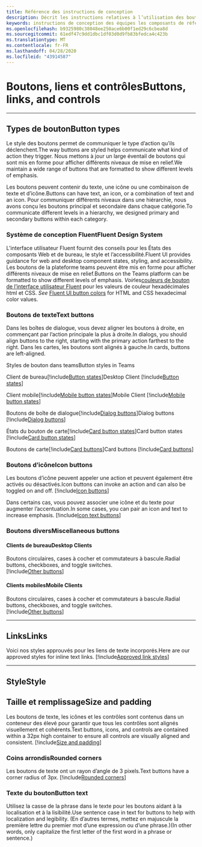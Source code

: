 ```yaml
---
title: Référence des instructions de conception
description: Décrit les instructions relatives à l’utilisation des boutons, des liens et des contrôles dans vos applications
keywords: instructions de conception des équipes les composants de référence boutons de liens couleurs
ms.openlocfilehash: b9325980c38048ee250ace6b00f1ed29c6cbea8d
ms.sourcegitcommit: 61edf47c9dd1dbc1df03d0d9fb83bfedca4c423b
ms.translationtype: MT
ms.contentlocale: fr-FR
ms.lasthandoff: 04/28/2020
ms.locfileid: "43914587"
---
```

# <a name="buttons-links-and-controls"></a><span data-ttu-id="e98b3-104">Boutons, liens et contrôles</span><span class="sxs-lookup"><span data-stu-id="e98b3-104">Buttons, links, and controls</span></span>

---

## <a name="button-types"></a><span data-ttu-id="e98b3-105">Types de bouton</span><span class="sxs-lookup"><span data-stu-id="e98b3-105">Button types</span></span>

<span data-ttu-id="e98b3-106">Le style des boutons permet de communiquer le type d’action qu’ils déclenchent.</span><span class="sxs-lookup"><span data-stu-id="e98b3-106">The way buttons are styled helps communicate what kind of action they trigger.</span></span> <span data-ttu-id="e98b3-107">Nous mettons à jour un large éventail de boutons qui sont mis en forme pour afficher différents niveaux de mise en relief.</span><span class="sxs-lookup"><span data-stu-id="e98b3-107">We maintain a wide range of buttons that are formatted to show different levels of emphasis.</span></span>

<span data-ttu-id="e98b3-108">Les boutons peuvent contenir du texte, une icône ou une combinaison de texte et d’icône.</span><span class="sxs-lookup"><span data-stu-id="e98b3-108">Buttons can have text, an icon, or a combination of text and an icon.</span></span> <span data-ttu-id="e98b3-109">Pour communiquer différents niveaux dans une hiérarchie, nous avons conçu les boutons principal et secondaire dans chaque catégorie.</span><span class="sxs-lookup"><span data-stu-id="e98b3-109">To communicate different levels in a hierarchy, we designed primary and secondary buttons within each category.</span></span>

### <a name="fluent-design-system"></a><span data-ttu-id="e98b3-110">Système de conception Fluent</span><span class="sxs-lookup"><span data-stu-id="e98b3-110">Fluent Design System</span></span>

<span data-ttu-id="e98b3-111">L’interface utilisateur Fluent fournit des conseils pour les États des composants Web et de bureau, le style et l’accessibilité.</span><span class="sxs-lookup"><span data-stu-id="e98b3-111">Fluent UI provides guidance for web and desktop component states, styling, and accessibility.</span></span> <span data-ttu-id="e98b3-112">Les boutons de la plateforme teams peuvent être mis en forme pour afficher différents niveaux de mise en relief.</span><span class="sxs-lookup"><span data-stu-id="e98b3-112">Buttons on the Teams platform can be formatted to show different levels of emphasis.</span></span> <span data-ttu-id="e98b3-113">*Voir*les[couleurs de bouton de l’interface utilisateur Fluent](https://fluentsite.z22.web.core.windows.net/components/button/definition?showCode=false&showRtl=false&showTransparent=false&showVariables=true#types-emphasis) pour les valeurs de couleur hexadécimales html et CSS.  </span><span class="sxs-lookup"><span data-stu-id="e98b3-113">*See*  [Fluent UI button colors](https://fluentsite.z22.web.core.windows.net/components/button/definition?showCode=false&showRtl=false&showTransparent=false&showVariables=true#types-emphasis) for HTML and CSS hexadecimal color values.</span></span>

### <a name="text-buttons"></a><span data-ttu-id="e98b3-114">Boutons de texte</span><span class="sxs-lookup"><span data-stu-id="e98b3-114">Text buttons</span></span>

<span data-ttu-id="e98b3-115">Dans les boîtes de dialogue, vous devez aligner les boutons à droite, en commençant par l’action principale la plus à droite.</span><span class="sxs-lookup"><span data-stu-id="e98b3-115">In dialogs, you should align buttons to the right, starting with the primary action farthest to the right.</span></span> <span data-ttu-id="e98b3-116">Dans les cartes, les boutons sont alignés à gauche.</span><span class="sxs-lookup"><span data-stu-id="e98b3-116">In cards, buttons are left-aligned.</span></span>

<span data-ttu-id="e98b3-117">Styles de bouton dans teams</span><span class="sxs-lookup"><span data-stu-id="e98b3-117">Button styles in Teams</span></span>

<span data-ttu-id="e98b3-118">Client de bureau[!include[Button states](~/includes/design/buttons-image-states.html)]</span><span class="sxs-lookup"><span data-stu-id="e98b3-118">Desktop Client [!include[Button states](~/includes/design/buttons-image-states.html)]</span></span>

<span data-ttu-id="e98b3-119">Client mobile[!include[Mobile button states](~/includes/design/buttons-mobile-image-states.html)]</span><span class="sxs-lookup"><span data-stu-id="e98b3-119">Mobile Client [!include[Mobile button states](~/includes/design/buttons-mobile-image-states.html)]</span></span>

<span data-ttu-id="e98b3-120">Boutons de boîte de dialogue[!include[Dialog buttons](~/includes/design/buttons-image-dialog.html)]</span><span class="sxs-lookup"><span data-stu-id="e98b3-120">Dialog buttons [!include[Dialog buttons](~/includes/design/buttons-image-dialog.html)]</span></span>

<span data-ttu-id="e98b3-121">États du bouton de carte[!include[Card button states](~/includes/design/buttons-image-cardstates.html)]</span><span class="sxs-lookup"><span data-stu-id="e98b3-121">Card button states [!include[Card button states](~/includes/design/buttons-image-cardstates.html)]</span></span>

<span data-ttu-id="e98b3-122">Boutons de carte[!include[Card buttons](~/includes/design/buttons-image-card.html)]</span><span class="sxs-lookup"><span data-stu-id="e98b3-122">Card buttons [!include[Card buttons](~/includes/design/buttons-image-card.html)]</span></span>

### <a name="icon-buttons"></a><span data-ttu-id="e98b3-123">Boutons d’icône</span><span class="sxs-lookup"><span data-stu-id="e98b3-123">Icon buttons</span></span>

<span data-ttu-id="e98b3-124">Les boutons d’icône peuvent appeler une action et peuvent également être activés ou désactivés.</span><span class="sxs-lookup"><span data-stu-id="e98b3-124">Icon buttons can invoke an action and can also be toggled on and off.</span></span>
[!include[Icon buttons](~/includes/design/buttons-image-icon.html)]

<span data-ttu-id="e98b3-125">Dans certains cas, vous pouvez associer une icône et du texte pour augmenter l’accentuation.</span><span class="sxs-lookup"><span data-stu-id="e98b3-125">In some cases, you can pair an icon and text to increase emphasis.</span></span>
[!include[Icon text buttons](~/includes/design/buttons-image-icontext.html)]

### <a name="miscellaneous-buttons"></a><span data-ttu-id="e98b3-126">Boutons divers</span><span class="sxs-lookup"><span data-stu-id="e98b3-126">Miscellaneous buttons</span></span>

#### <a name="desktop-clients"></a><span data-ttu-id="e98b3-127">Clients de bureau</span><span class="sxs-lookup"><span data-stu-id="e98b3-127">Desktop Clients</span></span>
<span data-ttu-id="e98b3-128">Boutons circulaires, cases à cocher et commutateurs à bascule.</span><span class="sxs-lookup"><span data-stu-id="e98b3-128">Radial buttons, checkboxes, and toggle switches.</span></span><br/>
[!include[Other buttons](~/includes/design/buttons-image-others.html)]

#### <a name="mobile-clients"></a><span data-ttu-id="e98b3-129">Clients mobiles</span><span class="sxs-lookup"><span data-stu-id="e98b3-129">Mobile Clients</span></span>
<span data-ttu-id="e98b3-130">Boutons circulaires, cases à cocher et commutateurs à bascule.</span><span class="sxs-lookup"><span data-stu-id="e98b3-130">Radial buttons, checkboxes, and toggle switches.</span></span><br/>
[!include[Other buttons](~/includes/design/buttons-image-mobile-others.html)]

---

## <a name="links"></a><span data-ttu-id="e98b3-131">Links</span><span class="sxs-lookup"><span data-stu-id="e98b3-131">Links</span></span>

<span data-ttu-id="e98b3-132">Voici nos styles approuvés pour les liens de texte incorporés.</span><span class="sxs-lookup"><span data-stu-id="e98b3-132">Here are our approved styles for inline text links.</span></span>
[!include[Approved link styles](~/includes/design/links-image-text.html)]

---

## <a name="style"></a><span data-ttu-id="e98b3-133">Style</span><span class="sxs-lookup"><span data-stu-id="e98b3-133">Style</span></span>

## <a name="size-and-padding"></a><span data-ttu-id="e98b3-134">Taille et remplissage</span><span class="sxs-lookup"><span data-stu-id="e98b3-134">Size and padding</span></span>

<span data-ttu-id="e98b3-135">Les boutons de texte, les icônes et les contrôles sont contenus dans un conteneur des élevé pour garantir que tous les contrôles sont alignés visuellement et cohérents.</span><span class="sxs-lookup"><span data-stu-id="e98b3-135">Text buttons, icons, and controls are contained within a 32px high container to ensure all controls are visually aligned and consistent.</span></span>
[!include[Size and padding](~/includes/design/style-image-size.html)]

### <a name="rounded-corners"></a><span data-ttu-id="e98b3-136">Coins arrondis</span><span class="sxs-lookup"><span data-stu-id="e98b3-136">Rounded corners</span></span>

<span data-ttu-id="e98b3-137">Les boutons de texte ont un rayon d’angle de 3 pixels.</span><span class="sxs-lookup"><span data-stu-id="e98b3-137">Text buttons have a corner radius of 3px.</span></span>
[!include[Rounded corners](~/includes/design/style-image-corners.html)]

### <a name="button-text"></a><span data-ttu-id="e98b3-138">Texte du bouton</span><span class="sxs-lookup"><span data-stu-id="e98b3-138">Button text</span></span>

<span data-ttu-id="e98b3-139">Utilisez la casse de la phrase dans le texte pour les boutons aidant à la localisation et à la lisibilité.</span><span class="sxs-lookup"><span data-stu-id="e98b3-139">Use sentence case in text for buttons to help with localization and legibility.</span></span> <span data-ttu-id="e98b3-140">(En d’autres termes, mettez en majuscule la première lettre du premier mot d’une expression ou d’une phrase.)</span><span class="sxs-lookup"><span data-stu-id="e98b3-140">(In other words, only capitalize the first letter of the first word in a phrase or sentence.)</span></span>
